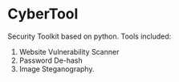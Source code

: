 # CyberTool
     
Security Toolkit based on python. Tools included:
1. Website Vulnerability Scanner
2. Password De-hash
3. Image Steganography.

